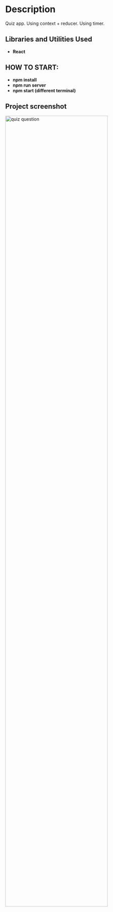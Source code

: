 <h1>Description</h1>
Quiz app. Using context + reducer. Using timer.

<br />

<h2>Libraries and Utilities Used</h2>

- <b>React</b>

<h2>HOW TO START:</h2>

- <b>npm install</b>
- <b>npm run server</b>
- <b>npm start (different terminal)</b>

<h2>Project screenshot</h2>

<img src="https://i.imgur.com/OjEQ0q4.png" height="80%" width="80%" alt="quiz question"/>
